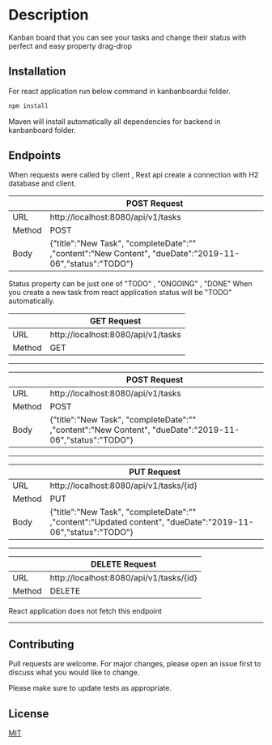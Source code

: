# Description

Kanban board that you can see your tasks and change their status with perfect and easy property drag-drop

## Installation

For react application run below command in kanbanboardui folder.

```bash
npm install
```
Maven will install automatically all dependencies for backend in kanbanboard folder.

## Endpoints


When requests were called by client , Rest api create a connection with H2 database and client.

|  | POST Request |
|--|--|
| URL | http://localhost:8080/api/v1/tasks|
| Method | POST|
| Body |{"title":"New Task", "completeDate":"" ,"content":"New Content", "dueDate":"2019-11-06","status":"TODO"} |

Status property can be just one of "TODO" , "ONGOING" , "DONE"
When you create a new task from react application status will be "TODO" automatically.


|  | GET Request |
|--|--|
| URL | http://localhost:8080/api/v1/tasks|
| Method | GET |

-----

|  | POST Request |
|--|--|
| URL | http://localhost:8080/api/v1/tasks|
| Method | POST|
| Body |{"title":"New Task", "completeDate":"" ,"content":"New Content", "dueDate":"2019-11-06","status":"TODO"} |

----

|  | PUT Request |
|--|--|
| URL | http://localhost:8080/api/v1/tasks/{id}|
| Method | PUT|
| Body |{"title":"New Task", "completeDate":"" ,"content":"Updated content", "dueDate":"2019-11-06","status":"TODO"} |

---


|  | DELETE Request |
|--|--|
| URL | http://localhost:8080/api/v1/tasks/{id}|
| Method | DELETE |


React application does not fetch this endpoint

---




## Contributing
Pull requests are welcome. For major changes, please open an issue first to discuss what you would like to change.

Please make sure to update tests as appropriate.

## License
[MIT](https://choosealicense.com/licenses/mit/)
